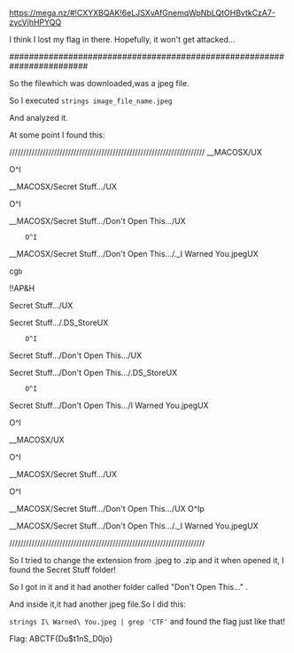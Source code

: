 https://mega.nz/#!CXYXBQAK!6eLJSXvAfGnemqWpNbLQtOHBvtkCzA7-zycVjhHPYQQ 

I think I lost my flag in there. Hopefully, it won't get attacked...

########################################################################

So the filewhich was downloaded,was a jpeg file.

So I executed <code>strings image_file_name.jpeg</code>

And analyzed it.

At some point I found this:

//////////////////////////////////////////////////////////////////////
__MACOSX/UX

 O^I
 
__MACOSX/Secret Stuff.../UX

 O^I
 
__MACOSX/Secret Stuff.../Don't Open This.../UX

        O^I
        
__MACOSX/Secret Stuff.../Don't Open This.../._I Warned You.jpegUX

cg`b`

!!AP&H

Secret Stuff.../UX

Secret Stuff.../.DS_StoreUX

        O^I
        
Secret Stuff.../Don't Open This.../UX

Secret Stuff.../Don't Open This.../.DS_StoreUX

        O^I
        
Secret Stuff.../Don't Open This.../I Warned You.jpegUX

 O^I
 
__MACOSX/UX

 O^I
 
__MACOSX/Secret Stuff.../UX

 O^I
 
__MACOSX/Secret Stuff.../Don't Open This.../UX
        O^Ip
        
__MACOSX/Secret Stuff.../Don't Open This.../._I Warned You.jpegUX

//////////////////////////////////////////////////////////////////////

So I tried to change the extension from .jpeg to .zip and it when opened it, I found the Secret Stuff folder!

So I got in it and it had another folder called "Don't Open This..." .

And inside it,it had another jpeg file.So I did this:

<code>strings I\ Warned\ You.jpeg | grep 'CTF'</code> and found the flag just like that!

Flag: ABCTF{Du$t1nS_D0jo}
